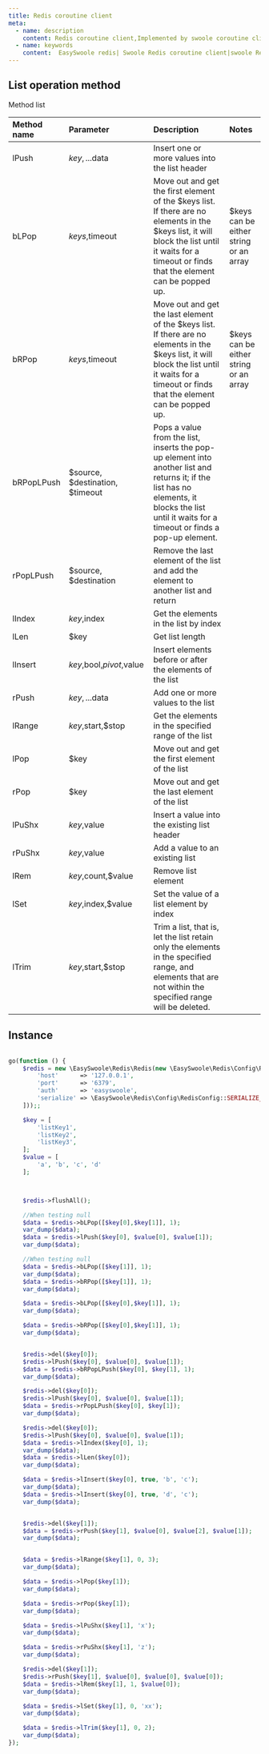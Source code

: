 ```yaml
---
title: Redis coroutine client
meta:
  - name: description
    content: Redis coroutine client,Implemented by swoole coroutine client,Covers the method of redis 99%
  - name: keywords
    content:  EasySwoole redis| Swoole Redis coroutine client|swoole Redis|Redis coroutine
---
```


## List operation method

Method list

| Method name   | Parameter                            | Description                                                                                                          | Notes                           |
|:-----------|:--------------------------------|:--------------------------------------------------------------------------------------------------------------|:------------------------------|
| lPush      | $key, ...$data                  | Insert one or more values ​​into the list header                                     |                               |
| bLPop      | $keys,$timeout                  | Move out and get the first element of the $keys list. If there are no elements in the $keys list, it will block the list until it waits for a timeout or finds that the element can be popped up.               | $keys can be either string or an array |
| bRPop      | $keys,$timeout                  | Move out and get the last element of the $keys list. If there are no elements in the $keys list, it will block the list until it waits for a timeout or finds that the element can be popped up.             | $keys can be either string or an array |
| bRPopLPush | $source, $destination, $timeout | Pops a value from the list, inserts the pop-up element into another list and returns it; if the list has no elements, it blocks the list until it waits for a timeout or finds a pop-up element. |                               |
| rPopLPush  | $source, $destination           | Remove the last element of the list and add the element to another list and return                          |                               |
| lIndex     | $key,$index                     | Get the elements in the list by index                                       |                               |
| lLen       | $key                            | Get list length                                           |                               |
| lInsert    | $key,$bool,$pivot,$value        | Insert elements before or after the elements of the list                                     |                               |
| rPush      | $key, ...$data                  | Add one or more values ​​to the list                                       |                               |
| lRange     | $key,$start,$stop               | Get the elements in the specified range of the list                                       |                               |
| lPop       | $key                            | Move out and get the first element of the list                                      |                               |
| rPop       | $key                            | Move out and get the last element of the list                                     |                               |
| lPuShx     | $key,$value                     | Insert a value into the existing list header                                    |                               |
| rPuShx     | $key,$value                     | Add a value to an existing list                                        |                               |
| lRem       | $key,$count,$value              | Remove list element                                           |                               |
| lSet       | $key,$index,$value              | Set the value of a list element by index                                       |                               |
| lTrim      | $key,$start,$stop               | Trim a list, that is, let the list retain only the elements in the specified range, and elements that are not within the specified range will be deleted.            |                               |

## Instance

```php

go(function () {
    $redis = new \EasySwoole\Redis\Redis(new \EasySwoole\Redis\Config\RedisConfig([
        'host'      => '127.0.0.1',
        'port'      => '6379',
        'auth'      => 'easyswoole',
        'serialize' => \EasySwoole\Redis\Config\RedisConfig::SERIALIZE_NONE
    ]));;

    $key = [
        'listKey1',
        'listKey2',
        'listKey3',
    ];
    $value = [
        'a', 'b', 'c', 'd'
    ];



    $redis->flushAll();

    //When testing null
    $data = $redis->bLPop([$key[0],$key[1]], 1);
    var_dump($data);
    $data = $redis->lPush($key[0], $value[0], $value[1]);
    var_dump($data);

    //When testing null
    $data = $redis->bLPop([$key[1]], 1);
    var_dump($data);
    $data = $redis->bRPop([$key[1]], 1);
    var_dump($data);

    $data = $redis->bLPop([$key[0],$key[1]], 1);
    var_dump($data);

    $data = $redis->bRPop([$key[0],$key[1]], 1);
    var_dump($data);


    $redis->del($key[0]);
    $redis->lPush($key[0], $value[0], $value[1]);
    $data = $redis->bRPopLPush($key[0], $key[1], 1);
    var_dump($data);

    $redis->del($key[0]);
    $redis->lPush($key[0], $value[0], $value[1]);
    $data = $redis->rPopLPush($key[0], $key[1]);
    var_dump($data);

    $redis->del($key[0]);
    $redis->lPush($key[0], $value[0], $value[1]);
    $data = $redis->lIndex($key[0], 1);
    var_dump($data);
    $data = $redis->lLen($key[0]);
    var_dump($data);

    $data = $redis->lInsert($key[0], true, 'b', 'c');
    var_dump($data);
    $data = $redis->lInsert($key[0], true, 'd', 'c');
    var_dump($data);


    $redis->del($key[1]);
    $data = $redis->rPush($key[1], $value[0], $value[2], $value[1]);
    var_dump($data);


    $data = $redis->lRange($key[1], 0, 3);
    var_dump($data);

    $data = $redis->lPop($key[1]);
    var_dump($data);

    $data = $redis->rPop($key[1]);
    var_dump($data);

    $data = $redis->lPuShx($key[1], 'x');
    var_dump($data);

    $data = $redis->rPuShx($key[1], 'z');
    var_dump($data);

    $redis->del($key[1]);
    $redis->rPush($key[1], $value[0], $value[0], $value[0]);
    $data = $redis->lRem($key[1], 1, $value[0]);
    var_dump($data);

    $data = $redis->lSet($key[1], 0, 'xx');
    var_dump($data);

    $data = $redis->lTrim($key[1], 0, 2);
    var_dump($data);
});

```
